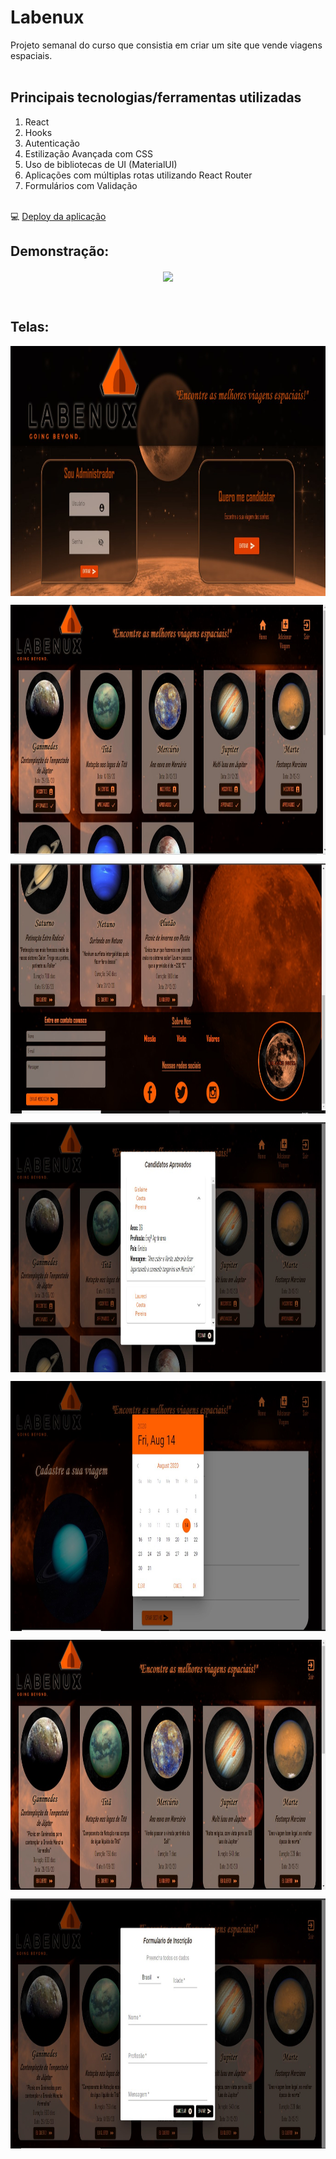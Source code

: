 # Labenux

Projeto semanal do curso que consistia em criar um site que vende viagens espaciais.
<br>
<br>
## Principais tecnologias/ferramentas utilizadas

1. React
2. Hooks
4. Autenticação
5. Estilização Avançada com CSS
6. Uso de bibliotecas de UI (MaterialUI)
7. Aplicações com múltiplas rotas utilizando React Router
8. Formulários com Validação
<br><br>


💻 [Deploy da aplicação](http://labenux-gislaine.surge.sh/)

## Demonstração: 
<p align="center">
  <img align='center' height='400' src='https://github.com/gislainecosta/labenux/blob/master/Telas/demo.gif'>
</p>
<br>

## Telas: 
<p align="center">
  <img align='center' height='400' src='https://github.com/gislainecosta/labenux/blob/master/Telas/Welcome.jpg'>
</p>
<p align="center">
  <img align='center' height='400' src='https://github.com/gislainecosta/labenux/blob/master/Telas/Admin.jpg'>
</p>
<p align="center">
  <img align='center' height='400' src='https://github.com/gislainecosta/labenux/blob/master/Telas/Rodape.jpg'>
</p>
<p align="center">
  <img align='center' height='400' src='https://github.com/gislainecosta/labenux/blob/master/Telas/Aprovados.jpg'>
</p>
<p align="center">
  <img align='center' height='400' src='https://github.com/gislainecosta/labenux/blob/master/Telas/Add%20viagem.jpg'>
</p>
<p align="center">
  <img align='center' height='400' src='https://github.com/gislainecosta/labenux/blob/master/Telas/Usuario.jpg'>
</p>
<p align="center">
  <img align='center' height='400' src='https://github.com/gislainecosta/labenux/blob/master/Telas/Form%20Usuario.jpg'>
</p>
<br>
<br>

